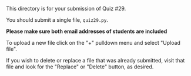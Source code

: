 This directory is for your submission of Quiz #29.

You should submit a single file, `quiz29.py`.

**Please make sure both email addresses of students are included**


To upload a new file click on the "+" pulldown menu and select "Upload file".

If you wish to delete or replace a file that was already submitted,
visit that file and look for the "Replace" or "Delete" button, as
desired.

